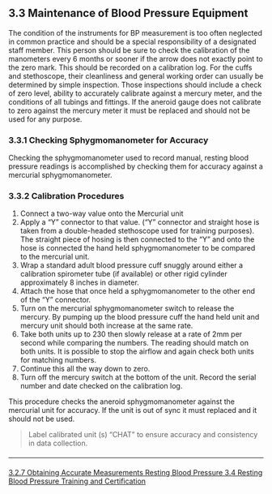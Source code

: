 ## 3.3 Maintenance of Blood Pressure Equipment

The condition of the instruments for BP measurement is too often neglected in common
practice and should be a special responsibility of a designated staff member. This
person should be sure to check the calibration of the manometers every 6 months or
sooner if the arrow does not exactly point to the zero mark. This should be recorded on a
calibration log. For the cuffs and stethoscope, their cleanliness and general working
order can usually be determined by simple inspection. Those inspections should include
a check of zero level, ability to accurately calibrate against a mercury meter, and the
conditions of all tubings and fittings. If the aneroid gauge does not calibrate to zero
against the mercury meter it must be replaced and should not be used for any purpose.

### 3.3.1 Checking Sphygmomanometer for Accuracy

Checking the sphygmomanometer used to record manual, resting blood pressure
readings is accomplished by checking them for accuracy against a mercurial
sphygmomanometer.

### 3.3.2 Calibration Procedures

1. Connect a two-way value onto the Mercurial unit
2. Apply a “Y” connector to that value. (“Y” connector and straight hose is
taken from a double-headed stethoscope used for training purposes). The
straight piece of hosing is then connected to the “Y” and onto the hose is
connected the hand held sphygmomanometer to be compared to the
mercurial unit.
3. Wrap a standard adult blood pressure cuff snuggly around either a
calibration spirometer tube (if available) or other rigid cylinder
approximately 8 inches in diameter.
4. Attach the hose that once held a sphygmomanometer to the other end of
the “Y” connector.
5. Turn on the mercurial sphygmomanometer switch to release the mercury.
By pumping up the blood pressure cuff the hand held unit and mercury
unit should both increase at the same rate.
6. Take both units up to 230 then slowly release at a rate of 2mm per
second while comparing the numbers. The reading should match on both
units. It is possible to stop the airflow and again check both units for
matching numbers.
7. Continue this all the way down to zero.
8. Turn off the mercury switch at the bottom of the unit. Record the serial
number and date checked on the calibration log.

This procedure checks the aneroid sphygmomanometer against the mercurial unit for
accuracy. If the unit is out of sync it must replaced and it should not be used.

> Label calibrated unit (s) “CHAT” to ensure accuracy and consistency in data collection.


<hr class="soften" style="margin-top: 20px;margin-bottom: 20px;"/>

<div class="center">
<div class="btn-group">
  <a href=":pages_path:/manuals/resting/3-02-07-obtaining-accurate-measurements.md" class="btn btn-default">
    <span class="glyphicon glyphicon-chevron-left"></span>
    3.2.7 Obtaining Accurate Measurements
  </a>

  <a href=":pages_path:/manuals/resting" class="btn btn-default">
    <span class="glyphicon glyphicon-chevron-up"></span>
    Resting Blood Pressure
  </a>

  <a href=":pages_path:/manuals/resting/3-04-bp-training-and-certification.md" class="btn btn-success">
    3.4 Resting Blood Pressure Training and Certification
    <span class="glyphicon glyphicon-chevron-right"></span>
  </a>
</div>
</div>